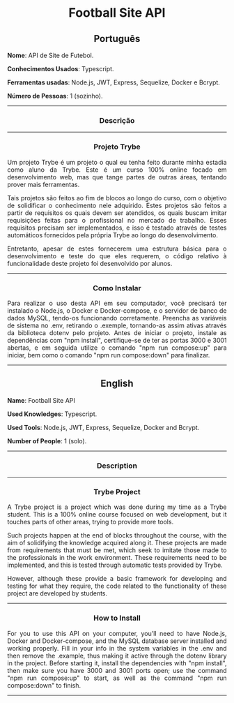 <h1 align="center">Football Site API</h1>

<h2 align="center">Português</h2>


**Nome**: API de Site de Futebol.

**Conhecimentos Usados**: Typescript.

**Ferramentas usadas**: Node.js, JWT, Express, Sequelize, Docker e Bcrypt.

**Número de Pessoas**: 1 (sozinho).

-----------------------

<h3 align="center">Descrição</h3>


-----------------------

<h3 align="center">Projeto Trybe</h3>

  <p align="justify">Um projeto Trybe é um projeto o qual eu tenha feito durante minha estadia como aluno da Trybe. Este é um curso 100% online focado em desenvolvimento web, mas que tange partes de outras áreas, tentando prover mais ferramentas.</p>
  <p align="justify">Tais projetos são feitos ao fim de blocos ao longo do curso, com o objetivo de solidificar o conhecimento nele adquirido. Estes projetos são feitos a partir de requisitos os quais devem ser atendidos, os quais buscam imitar requisições feitas para o profissional no mercado de trabalho. Esses requisitos precisam ser implementados, e isso é testado através de testes automáticos fornecidos pela própria Trybe ao longo do desenvolvimento.</p>
  <p align="justify">Entretanto, apesar de estes fornecerem uma estrutura básica para o desenvolvimento e teste do que eles requerem, o código relativo à funcionalidade deste projeto foi desenvolvido por alunos.</p>

-----------------------

<h3 align="center">Como Instalar</h3>
<p align="justify">Para realizar o uso desta API em seu computador, você precisará ter instalado o Node.js, o Docker e Docker-compose, e o servidor de banco de dados MySQL, tendo-os funcionando corretamente. Preencha as variáveis de sistema no .env, retirando o .exemple, tornando-as assim ativas através da biblioteca dotenv pelo projeto. Antes de iniciar o projeto, instale as dependências com "npm install", certifique-se de ter as portas 3000 e 3001 abertas, e em seguida utilize o comando "npm run compose:up" para iniciar, bem como o comando "npm run compose:down" para finalizar.</p>

-----------------------

<h2 align="center">English</h2>


**Name**: Football Site API

**Used Knowledges**: Typescript.

**Used Tools**: Node.js, JWT, Express, Sequelize, Docker and Bcrypt.

**Number of People**: 1 (solo).

-----------------------

<h3 align="center">Description</h3>


-----------------------

<h3 align="center">Trybe Project</h3>

  <p align="justify">A Trybe project is a project which was done during my time as a Trybe student. This is a 100% online course focused on web development, but it touches parts of other areas, trying to provide more tools.</p>
  <p align="justify">Such projects happen at the end of blocks throughout the course, with the aim of solidifying the knowledge acquired along  it. These projects are made from requirements that must be met, which seek to imitate those made to the professionals in the work environment. These requirements need to be implemented, and this is tested through automatic tests provided by Trybe.</p>
  <p align="justify">However, although these provide a basic framework for developing and testing for what they require, the code related to the functionality of these project are developed by students.</p>

-----------------------

<h3 align="center">How to Install</h3>
<p align="justify">For you to use this API on your computer, you'll need to have Node.js, Docker and Docker-compose, and the MySQL database server installed and working properly. Fill in your info in the system variables in the .env and then remove the .example, thus making it active through the dotenv library in the project. Before starting it, install the dependencies with "npm install", then make sure you have 3000 and 3001 ports open; use the command "npm run compose:up" to start, as well as the command "npm run compose:down" to finish.
</p>

-----------------------
